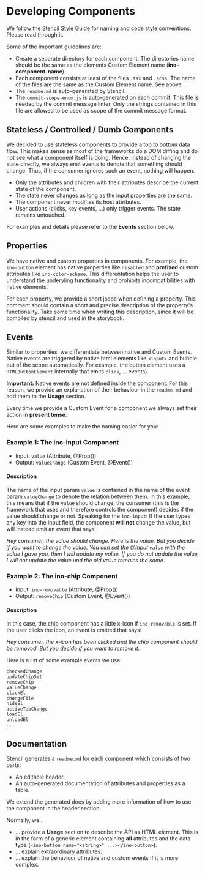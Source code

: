 # Developing Components

We follow the [Stencil Style Guide](https://stenciljs.com/docs/style-guide) for naming and code style conventions. Please read through it.

Some of the important guidelines are:

- Create a separate directory for each component. The directories name should be the same as the elements Custom Element name (**ino-component-name**).
- Each component consists at least of the files `.tsx` and `.scss`. The name of the files are the same as the Custom Element name. See above.
- The `readme.md` is auto-generated by Stencil.
- The `commit-scope-enum.js` is auto-generated on each commit. This file is needed by the commit message linter. Only the strings contained in this file are allowed to be used as scope of the commit message format.

## Stateless / Controlled / Dumb Components

We decided to use stateless components to provide a top to bottom data flow. This makes sense as most of the frameworks do a DOM diffing and do not see what a component itself is doing. Hence, instead of changing the state directly, we always emit events to denote that something should change. Thus, if the consumer ignores such an event, nothing will happen.

- Only the attributes and children with their attributes describe the current state of the component.
- The state never changes as long as the input properties are the same.
- The component never modifies its host attributes.
- User actions (clicks, key events, ...) only trigger events. The state remains untouched.

For examples and details please refer to the **Events** section below.

## Properties

We have native and custom properties in components. For example, the `ino-button` element has native properties like `disabled` and **prefixed** custom attributes like `ino-color-scheme`. This differentation helps the user to understand the underyling functionality and prohibits incompatibilities with native elements.

For each property, we provide a short jsdoc when defining a property. This comment should contain a short and precise description of the property's functionality. Take some time when writing this description, since it will be compiled by stencil and used in the storybook.

## Events

Similar to properties, we differentiate between native and Custom Events. Native events are triggered by native html elements like `<input>` and bubble out of the scope automatically. For example, the button element uses a `HTMLButtonElement` internally that emits `click`, ... events).

**Important:** Native events are not defined inside the component. For this reason, we provide an explanation of their behaviour in the `readme.md` and add them to the **Usage** section.

Every time we provide a Custom Event for a component we always set their action in **present tense**.

Here are some examples to make the naming easier for you:

### Example 1: The ino-input Component

- Input: `value` (Attribute, @Prop())
- Output: `valueChange` (Custom Event, @Event())

#### Description

The name of the input param `value` is contained in the name of the event param `valueChange` to denote the relation between them. In this example, this means that if the `value` should change, the consumer (this is the framework that uses and therefore controls the component) decides if the value should change or not. Speaking for the `ino-input`: If the user types any key into the input field, the component **will not** change the value, but will instead emit an event that says:

_Hey consumer, the value should change. Here is the value. But you decide if you want to change the value. You can set the @Input `value` with the value I gave you, then I will update my value. If you do not update the value, I will not update the value und the old value remains the same_.

### Example 2: The ino-chip Component

- Input: `ino-removable` (Attribute, @Prop())
- Output: `removeChip` (Custom Event, @Event())

#### Description

In this case, the chip component has a little x-icon if `ino-removable` is set. If the user clicks the icon, an event is emitted that says:

_Hey consumer, the x-icon has been clicked and the chip component should be removed. But you decide if you want to remove it._

Here is a list of some example events we use:

```
checkedChange
updateChipSet
removeChip
valueChange
clickEl
changeFile
hideEl
activeTabChange
loadEl
unloadEl
...
```

## Documentation

Stencil generates a `readme.md` for each component which consists of two parts:

- An editable header.
- An auto-generated documentation of attributes and properties as a table.

We extend the generated docs by adding more information of how to use the component in the header section.

Normally, we...

- ... provide a **Usage** section to describe the API as HTML element. This is in the form of a generic element containing **all** attributes and the data type (`<ino-button name="<string>" ...></ino-button>`).
- ... explain extraordinary attributes.
- ... explain the behaviour of native and custom events if it is more complex.
